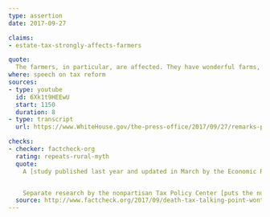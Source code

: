 ```yaml
---
type: assertion
date: 2017-09-27

claims:
- estate-tax-strongly-affects-farmers

quote:
  The farmers, in particular, are affected. They have wonderful farms, but they can’t pay the tax, so they have to sell the farm.
where: speech on tax reform
sources:
- type: youtube
  id: 6Xk1t9HEEwU
  start: 1150
  duration: 8
- type: transcript
  url: https://www.WhiteHouse.gov/the-press-office/2017/09/27/remarks-president-trump-tax-reform-event

checks:
- checker: factcheck-org
  rating: repeats-rural-myth
  quote:
    A [study published last year and updated in March by the Economic Research Service](https://www.ers.usda.gov/topics/farm-economy/federal-tax-issues/federal-estate-taxes/) of the U.S. Department of Agriculture estimated that 38,328 farms would become part of estates in 2016, of which only 0.42 percent — 161 estates — would owe any estate tax at all.


    Separate research by the nonpartisan Tax Policy Center [puts the number even lower](http://www.taxpolicycenter.org/sites/default/files/briefing-book/briefing_book_-_chapter_4.pdf). TPC estimates that only 50 farms and closely held businesses will pay any estate tax in 2017.
  source: http://www.factcheck.org/2017/09/death-tax-talking-point-wont-die/
---
```

